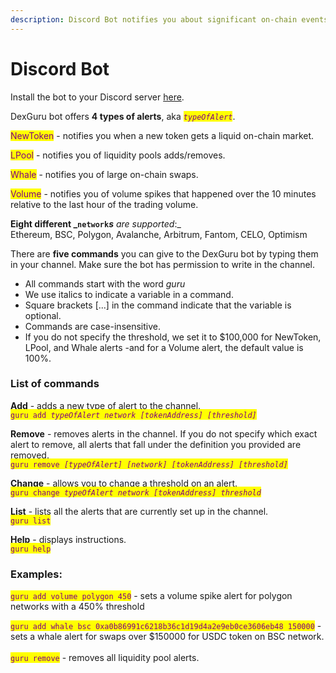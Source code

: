 ```yaml
---
description: Discord Bot notifies you about significant on-chain events.
---
```


# Discord Bot

Install the bot to your Discord server [here](https://discord.com/oauth2/authorize?client\_id=962926828950020186\&scope=bot\&permissions=137439267840).&#x20;



DexGuru bot offers **4 types of alerts**, aka _<mark style="color:purple;">`typeOfAlert`</mark>_.&#x20;

<mark style="color:purple;">NewToken</mark> - notifies you when a new token gets a liquid on-chain market.&#x20;

<mark style="color:purple;">LPool</mark> - notifies you of liquidity pools adds/removes.&#x20;

<mark style="color:purple;">Whale</mark> - notifies you of large on-chain swaps.&#x20;

<mark style="color:purple;">Volume</mark> - notifies you of volume spikes that happened over the 10 minutes relative to the last hour of the trading volume.



**Eight different **_<mark style="color:purple;">**`network`**</mark>_**s** are supported_:_ \
Ethereum, BSC, Polygon, Avalanche, Arbitrum, Fantom, CELO, Optimism



There are **five commands** you can give to the DexGuru bot by typing them in your channel. Make  sure the bot has permission to write in the channel.

* All commands start with the word _guru_&#x20;
* We use italics to indicate a variable in a command.&#x20;
* Square brackets \[...] in the command indicate that the variable is optional.&#x20;
* Commands are case-insensitive.&#x20;
* If you do not specify the threshold, we set it to $100,000 for NewToken, LPool, and Whale alerts -and for a Volume alert, the default value is 100%.

### List of commands&#x20;

**Add** - adds a new type of alert to the channel. \
<mark style="color:purple;">`guru add`</mark><mark style="color:purple;">` `</mark>_<mark style="color:purple;">`typeOfAlert network [tokenAddress] [threshold]`</mark>_

**Remove** - removes alerts in the channel. If you do not specify which exact alert to remove, all alerts that fall under the definition you provided are removed. \
<mark style="color:purple;">`guru remove`</mark><mark style="color:purple;">` `</mark>_<mark style="color:purple;">`[typeOfAlert] [network] [tokenAddress] [threshold]`</mark>_

**Change** - allows you to change a threshold on an alert. \
<mark style="color:purple;">`guru change`</mark><mark style="color:purple;">` `</mark>_<mark style="color:purple;">`typeOfAlert network [tokenAddress] threshold`</mark>_

**List** - lists all the alerts that are currently set up in the channel. \
<mark style="color:purple;">`guru list`</mark>

**Help** - displays instructions. \
<mark style="color:purple;">`guru help`</mark>

_<mark style="color:purple;"></mark>_

### Examples:

<mark style="color:purple;">`guru add volume polygon 450`</mark> - sets a volume spike alert for polygon networks with a 450% threshold

<mark style="color:purple;">`guru add whale bsc 0xa0b86991c6218b36c1d19d4a2e9eb0ce3606eb48 150000`</mark> - sets a whale alert for swaps over $150000 for USDC token on BSC network.\
\
<mark style="color:purple;">`guru remove`</mark> - removes all liquidity pool alerts.



